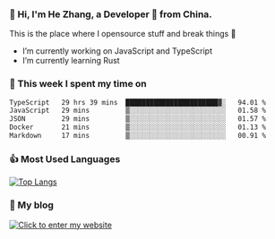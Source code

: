 ### 👋 Hi, I'm He Zhang, a Developer 🚀 from China.

This is the place where I opensource stuff and break things :rofl:

- I’m currently working on JavaScript and TypeScript
- I’m currently learning Rust

### 💪 This week I spent my time on 
<!--START_SECTION:waka-->

```txt
TypeScript   29 hrs 39 mins  ███████████████████████▓░   94.01 %
JavaScript   29 mins         ▒░░░░░░░░░░░░░░░░░░░░░░░░   01.58 %
JSON         29 mins         ▒░░░░░░░░░░░░░░░░░░░░░░░░   01.57 %
Docker       21 mins         ▒░░░░░░░░░░░░░░░░░░░░░░░░   01.13 %
Markdown     17 mins         ▒░░░░░░░░░░░░░░░░░░░░░░░░   00.91 %
```

<!--END_SECTION:waka-->

### 👍 Most Used Languages
[![Top Langs](https://github-readme-stats.vercel.app/api/top-langs/?username=zhanghecool&layout=compact)](https://zhanghe.cool)

### 🌈 My blog 
[![Click to enter my website](https://cdn.jsdelivr.net/gh/zhanghecool/assets/images/gif/zhanghecools.gif)](https://zhanghe.cool)
